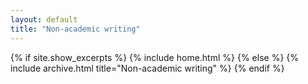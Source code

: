 ```yaml
---
layout: default
title: "Non-academic writing"
---
```


{% if site.show_excerpts %}
  {% include home.html %}
{% else %}
  {% include archive.html title="Non-academic writing" %}
{% endif %}
